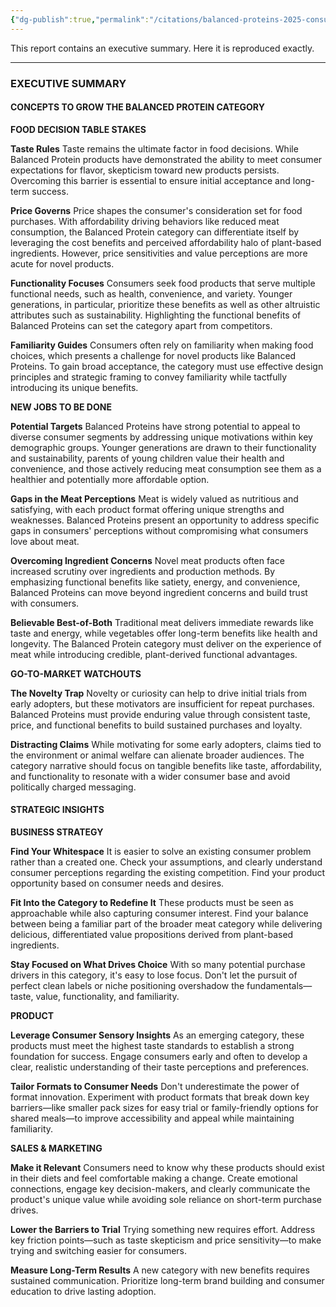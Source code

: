```yaml
---
{"dg-publish":true,"permalink":"/citations/balanced-proteins-2025-consumer-insights-report-food-system-innovations/","created":"2025-10-23T17:42:45.300+01:00","updated":"2025-10-23T17:42:45.300+01:00"}
---
```



This report contains an executive summary. Here it is reproduced exactly.

***

### EXECUTIVE SUMMARY

#### CONCEPTS TO GROW THE BALANCED PROTEIN CATEGORY

**FOOD DECISION TABLE STAKES**

**Taste Rules**
Taste remains the ultimate factor in food decisions. While Balanced Protein products have demonstrated the ability to meet consumer expectations for flavor, skepticism toward new products persists. Overcoming this barrier is essential to ensure initial acceptance and long-term success.

**Price Governs**
Price shapes the consumer's consideration set for food purchases. With affordability driving behaviors like reduced meat consumption, the Balanced Protein category can differentiate itself by leveraging the cost benefits and perceived affordability halo of plant-based ingredients. However, price sensitivities and value perceptions are more acute for novel products.

**Functionality Focuses**
Consumers seek food products that serve multiple functional needs, such as health, convenience, and variety. Younger generations, in particular, prioritize these benefits as well as other altruistic attributes such as sustainability. Highlighting the functional benefits of Balanced Proteins can set the category apart from competitors.

**Familiarity Guides**
Consumers often rely on familiarity when making food choices, which presents a challenge for novel products like Balanced Proteins. To gain broad acceptance, the category must use effective design principles and strategic framing to convey familiarity while tactfully introducing its unique benefits.

**NEW JOBS TO BE DONE**

**Potential Targets**
Balanced Proteins have strong potential to appeal to diverse consumer segments by addressing unique motivations within key demographic groups. Younger generations are drawn to their functionality and sustainability, parents of young children value their health and convenience, and those actively reducing meat consumption see them as a healthier and potentially more affordable option.

**Gaps in the Meat Perceptions**
Meat is widely valued as nutritious and satisfying, with each product format offering unique strengths and weaknesses. Balanced Proteins present an opportunity to address specific gaps in consumers' perceptions without compromising what consumers love about meat.

**Overcoming Ingredient Concerns**
Novel meat products often face increased scrutiny over ingredients and production methods. By emphasizing functional benefits like satiety, energy, and convenience, Balanced Proteins can move beyond ingredient concerns and build trust with consumers.

**Believable Best-of-Both**
Traditional meat delivers immediate rewards like taste and energy, while vegetables offer long-term benefits like health and longevity. The Balanced Protein category must deliver on the experience of meat while introducing credible, plant-derived functional advantages.

**GO-TO-MARKET WATCHOUTS**

**The Novelty Trap**
Novelty or curiosity can help to drive initial trials from early adopters, but these motivators are insufficient for repeat purchases. Balanced Proteins must provide enduring value through consistent taste, price, and functional benefits to build sustained purchases and loyalty.

**Distracting Claims**
While motivating for some early adopters, claims tied to the environment or animal welfare can alienate broader audiences. The category narrative should focus on tangible benefits like taste, affordability, and functionality to resonate with a wider consumer base and avoid politically charged messaging.

#### STRATEGIC INSIGHTS

**BUSINESS STRATEGY**

**Find Your Whitespace**
It is easier to solve an existing consumer problem rather than a created one. Check your assumptions, and clearly understand consumer perceptions regarding the existing competition. Find your product opportunity based on consumer needs and desires.

**Fit Into the Category to Redefine It**
These products must be seen as approachable while also capturing consumer interest. Find your balance between being a familiar part of the broader meat category while delivering delicious, differentiated value propositions derived from plant-based ingredients.

**Stay Focused on What Drives Choice**
With so many potential purchase drivers in this category, it's easy to lose focus. Don't let the pursuit of perfect clean labels or niche positioning overshadow the fundamentals—taste, value, functionality, and familiarity.

**PRODUCT**

**Leverage Consumer Sensory Insights**
As an emerging category, these products must meet the highest taste standards to establish a strong foundation for success. Engage consumers early and often to develop a clear, realistic understanding of their taste perceptions and preferences.

**Tailor Formats to Consumer Needs**
Don't underestimate the power of format innovation. Experiment with product formats that break down key barriers—like smaller pack sizes for easy trial or family-friendly options for shared meals—to improve accessibility and appeal while maintaining familiarity.

**SALES & MARKETING**

**Make it Relevant**
Consumers need to know why these products should exist in their diets and feel comfortable making a change. Create emotional connections, engage key decision-makers, and clearly communicate the product's unique value while avoiding sole reliance on short-term purchase drives.

**Lower the Barriers to Trial**
Trying something new requires effort. Address key friction points—such as taste skepticism and price sensitivity—to make trying and switching easier for consumers.

**Measure Long-Term Results**
A new category with new benefits requires sustained communication. Prioritize long-term brand building and consumer education to drive lasting adoption.
